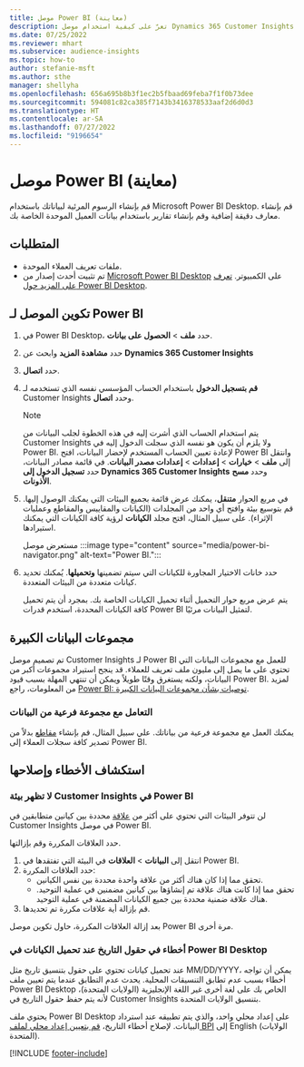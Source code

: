 ```yaml
---
title: موصل Power BI (معاينة)
description: تعرّ على كيفية استخدام موصل Dynamics 365 Customer Insights في Power BI.
ms.date: 07/25/2022
ms.reviewer: mhart
ms.subservice: audience-insights
ms.topic: how-to
author: stefanie-msft
ms.author: sthe
manager: shellyha
ms.openlocfilehash: 656a695b8b3f1ec2b5fbaad69feba7f1f0b73dee
ms.sourcegitcommit: 594081c82ca385f7143b3416378533aaf2d6d0d3
ms.translationtype: HT
ms.contentlocale: ar-SA
ms.lasthandoff: 07/27/2022
ms.locfileid: "9196654"
---
```

# <a name="power-bi-connector-preview"></a>موصل Power BI (معاينة)

قم بإنشاء الرسوم المرئية لبياناتك باستخدام Microsoft Power BI Desktop. قم بإنشاء معارف دقيقة إضافية وقم بإنشاء تقارير باستخدام بيانات العميل الموحدة الخاصة بك.

## <a name="prerequisites"></a>المتطلبات

- ملفات تعريف العملاء الموحدة.
- تم تثبيت أحدث إصدار من [Microsoft Power BI Desktop](https://powerbi.microsoft.com/desktop/) على الكمبيوتر. [تعرف على المزيد حول Power BI Desktop](/power-bi/desktop-what-is-desktop).

## <a name="configure-the-connector-for-power-bi"></a>تكوين الموصل لـ Power BI

1. في Power BI Desktop، حدد **ملف** > **الحصول على بيانات**.

1. حدد **مشاهدة المزيد** وابحث عن **Dynamics 365 Customer Insights**

1. حدد **اتصال**.

1. **قم بتسجيل الدخول** باستخدام الحساب المؤسسي نفسه الذي تستخدمه لـ Customer Insights وحدد **اتصال**.
   > [!NOTE]
   > يتم استخدام الحساب الذي أشرت إليه في هذه الخطوة لجلب البيانات من Customer Insights ولا يلزم أن يكون هو نفسه الذي سجلت الدخول إليه في Power BI. لإعادة تعيين الحساب المستخدم لإحضار البيانات، افتح Power BI وانتقل إلى **ملف** > **خيارات** > **إعدادات** > **إعدادات مصدر البيانات**. في قائمة مصادر البيانات، حدد **تسجيل الدخول إلى Dynamics 365 Customer Insights** وحدد **مسح الأذونات**.  

1. في مربع الحوار **متنقل**، يمكنك عرض قائمة بجميع البيئات التي يمكنك الوصول إليها. قم بتوسيع بيئة وافتح أي واحد من المجلدات (الكيانات والمقاييس والمقاطع وعمليات الإثراء). على سبيل المثال، افتح مجلد **الكيانات** لرؤية كافة الكيانات التي يمكنك استيرادها.

   مستعرض موصل :::image type="content" source="media/power-bi-navigator.png" alt-text="Power BI.":::

1. حدد خانات الاختيار المجاورة للكيانات التي سيتم تضمينها **وتحميلها**. يُمكنك تحديد كيانات متعددة من البيئات المتعددة.

   يتم عرض مربع حوار التحميل أثناء تحميل الكيانات الخاصة بك. بمجرد أن يتم تحميل كافة الكيانات المحددة، استخدم قدرات Power BI لتمثيل البيانات مرئيًا.

## <a name="large-data-sets"></a>مجموعات البيانات الكبيرة

تم تصميم موصل Customer Insights لـ Power BI للعمل مع مجموعات البيانات التي تحتوي على ما يصل إلى مليون ملف تعريف للعملاء. قد ينجح استيراد مجموعات أكبر من البيانات، ولكنه يستغرق وقتًا طويلاً ويمكن أن تنتهي المهلة بسبب قيود Power BI. لمزيد من المعلومات، راجع [Power BI: توصيات بشأن مجموعات البيانات الكبيرة](/power-bi/admin/service-premium-what-is#large-datasets).

### <a name="work-with-a-subset-of-data"></a>التعامل مع مجموعة فرعية من البيانات

يمكنك العمل مع مجموعة فرعية من بياناتك. علي سبيل المثال، قم بإنشاء [مقاطع](segments.md) بدلاً من تصدير كافة سجلات العملاء إلى Power BI.

## <a name="troubleshooting"></a>استكشاف الأخطاء وإصلاحها

### <a name="customer-insights-environment-doesnt-show-in-power-bi"></a>لا تظهر بيئة Customer Insights في Power BI

لن تتوفر البيئات التي تحتوي على أكثر من [علاقة](relationships.md) محددة بين كيانين متطابقين في Customer Insights في موصل Power BI.

حدد العلاقات المكررة وقم بإزالتها.

1. انتقل إلى **البيانات** > **العلاقات** في البيئة التي تفتقدها في Power BI.
1. حدد العلاقات المكررة:
   - تحقق مما إذا كان هناك أكثر من علاقة واحدة محددة بين نفس الكيانين.
   - تحقق مما إذا كانت هناك علاقة تم إنشاؤها بين كيانين مضمنين في عملية التوحيد. هناك علاقة ضمنية محددة بين جميع الكيانات المضمنة في عملية التوحيد.
1. قم بإزالة أية علاقات مكررة تم تحديدها.

بعد إزالة العلاقات المكررة، حاول تكوين موصل Power BI مرة أخرى.

### <a name="errors-on-date-fields-when-loading-entities-in-power-bi-desktop"></a>أخطاء في حقول التاريخ عند تحميل الكيانات في Power BI Desktop

عند تحميل كيانات تحتوي على حقول بتنسيق تاريخ مثل MM/DD/YYYY، يمكن أن تواجه أخطاء بسبب عدم تطابق التنسيقات المحلية. يحدث عدم التطابق عندما يتم تعيين ملف Power BI Desktop الخاص بك على لغة أخرى غير اللغة الإنجليزية (الولايات المتحدة)، لأنه يتم حفظ حقول التاريخ في Customer Insights بتنسيق الولايات المتحدة.

يحتوي ملف Power BI Desktop على إعداد محلي واحد، والذي يتم تطبيقه عند استرداد البيانات. لإصلاح أخطاء التاريخ، [قم بتعيين إعداد محلي لملف BPI](/power-bi/fundamentals/supported-languages-countries-regions#choose-the-language-or-locale-of-power-bi-desktop) إلى English (الولايات المتحدة).

[!INCLUDE [footer-include](includes/footer-banner.md)]
